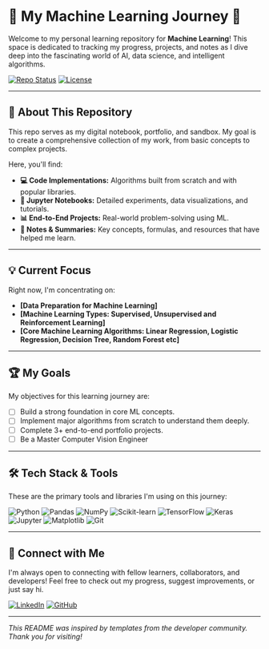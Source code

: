 # 🚀 My Machine Learning Journey 🧠

Welcome to my personal learning repository for **Machine Learning**! This space is dedicated to tracking my progress, projects, and notes as I dive deep into the fascinating world of AI, data science, and intelligent algorithms.

[![Repo Status](https://img.shields.io/badge/Status-Work%20In%20Progress-blue?style=for-the-badge)](https://github.com/your-username/Machine-Learning)
[![License](https://img.shields.io/badge/License-MIT-green?style=for-the-badge)](LICENSE)

---

## 🎯 About This Repository

This repo serves as my digital notebook, portfolio, and sandbox. My goal is to create a comprehensive collection of my work, from basic concepts to complex projects.

Here, you'll find:
* **💻 Code Implementations:** Algorithms built from scratch and with popular libraries.
* **📓 Jupyter Notebooks:** Detailed experiments, data visualizations, and tutorials.
* **📊 End-to-End Projects:** Real-world problem-solving using ML.
* **📝 Notes & Summaries:** Key concepts, formulas, and resources that have helped me learn.

---

## 💡 Current Focus

Right now, I'm concentrating on:

* **[Data Preparation for Machine Learning]**
* **[Machine Learning Types: Supervised, Unsupervised and Reinforcement Learning]**
* **[Core Machine Learning Algorithms: Linear Regression, Logistic Regression, Decision Tree, Random Forest etc]**

---

## 🏆 My Goals

My objectives for this learning journey are:
* [ ]  Build a strong foundation in core ML concepts.
* [ ]  Implement major algorithms from scratch to understand them deeply.
* [ ]  Complete 3+ end-to-end portfolio projects.
* [ ]  Be a Master Computer Vision Engineer

---

## 🛠️ Tech Stack & Tools

These are the primary tools and libraries I'm using on this journey:

![Python](https://img.shields.io/badge/Python-3776AB?style=for-the-badge&logo=python&logoColor=white)
![Pandas](https://img.shields.io/badge/Pandas-150458?style=for-the-badge&logo=pandas&logoColor=white)
![NumPy](https://img.shields.io/badge/NumPy-013243?style=for-the-badge&logo=numpy&logoColor=white)
![Scikit-learn](https://img.shields.io/badge/Scikit--learn-F7931E?style=for-the-badge&logo=scikit-learn&logoColor=white)
![TensorFlow](https://img.shields.io/badge/TensorFlow-FF6F00?style=for-the-badge&logo=tensorflow&logoColor=white)
![Keras](https://img.shields.io/badge/Keras-D00000?style=for-the-badge&logo=keras&logoColor=white)
![Jupyter](https://img.shields.io/badge/Jupyter-F37626?style=for-the-badge&logo=jupyter&logoColor=white)
![Matplotlib](https://img.shields.io/badge/Matplotlib-3776AB?style=for-the-badge&logo=matplotlib&logoColor=white)
![Git](https://img.shields.io/badge/GIT-E44C30?style=for-the-badge&logo=git&logoColor=white)

---

## 🤝 Connect with Me

I'm always open to connecting with fellow learners, collaborators, and developers! Feel free to check out my progress, suggest improvements, or just say hi.

[![LinkedIn](https://img.shields.io/badge/LinkedIn-0A66C2?style=for-the-badge&logo=linkedin&logoColor=white)]([https://www.linkedin.com/in/mjt-hashmi/])
[![GitHub](https://img.shields.io/badge/GitHub-181717?style=for-the-badge&logo=github&logoColor=white)]([https://github.com/Jahanzaib-56])

---

*This README was inspired by templates from the developer community. Thank you for visiting!*

